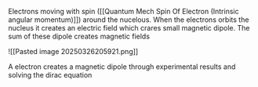 Electrons moving with spin ([[Quantum Mech Spin Of Electron (Intrinsic angular momentum)]]) around the nucelous.
When the electrons orbits the nucleus it creates an electric field which crares small magnetic dipole. The sum of these dipole creates magnetic fields 

![[Pasted image 20250326205921.png]]


A electron creates a magnetic dipole through experimental results and solving the dirac equation 
